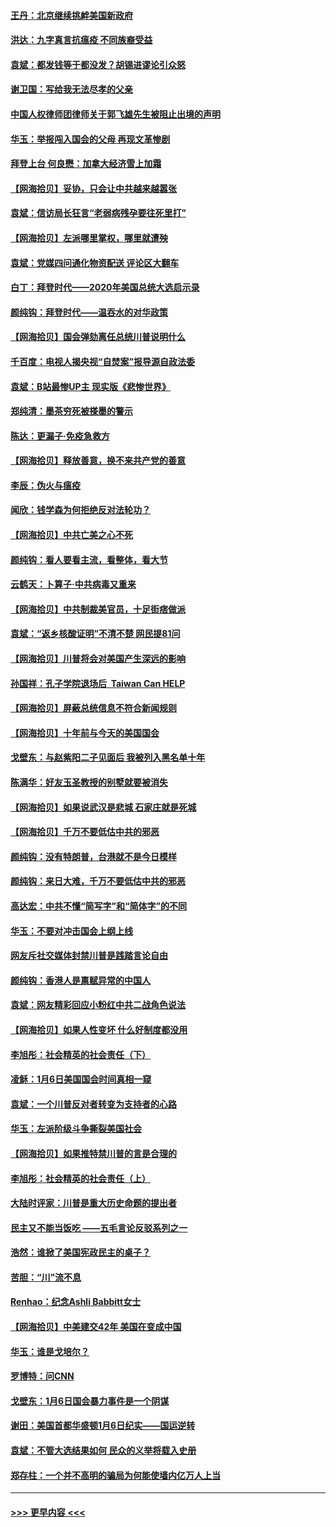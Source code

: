 #### [王丹：北京继续挑衅美国新政府](../pages/nsc993/n12722456.md?t=02010601) 
#### [洪达：九字真言抗瘟疫 不同族裔受益](../pages/nsc993/n12722448.md?t=02010601) 
#### [袁斌：都发钱等于都没发？胡锡进谬论引众怒](../pages/nsc993/n12722393.md?t=02010601) 
#### [谢卫国：写给我无法尽孝的父亲](../pages/nsc993/n12720325.md?t=02010601) 
#### [中国人权律师团律师关于郭飞雄先生被阻止出境的声明](../pages/nsc993/n12720203.md?t=02010601) 
#### [华玉：举报闯入国会的父母 再现文革惨剧](../pages/nsc993/n12719070.md?t=02010601) 
#### [拜登上台 何良懋：加拿大经济雪上加霜](../pages/nsc993/n12718943.md?t=02010601) 
#### [【网海拾贝】妥协，只会让中共越来越嚣张](../pages/nsc993/n12717392.md?t=02010601) 
#### [袁斌：信访局长狂言“老弱病残孕要往死里打”](../pages/nsc993/n12717343.md?t=02010601) 
#### [【网海拾贝】左派哪里掌权，哪里就遭殃](../pages/nsc993/n12715009.md?t=02010601) 
#### [袁斌：党媒四问通化物资配送 评论区大翻车](../pages/nsc993/n12714950.md?t=02010601) 
#### [白丁：拜登时代——2020年美国总统大选启示录](../pages/nsc993/n12714920.md?t=02010601) 
#### [颜纯钩：拜登时代——温吞水的对华政策](../pages/nsc993/n12713245.md?t=02010601) 
#### [【网海拾贝】国会弹劾离任总统川普说明什么](../pages/nsc993/n12712816.md?t=02010601) 
#### [千百度：电视人揭央视“自焚案”报导源自政法委](../pages/nsc993/n12709760.md?t=02010601) 
#### [袁斌：B站最惨UP主 现实版《悲惨世界》](../pages/nsc993/n12709686.md?t=02010601) 
#### [郑纯清：墨茶穷死被搽墨的警示](../pages/nsc993/n12709262.md?t=02010601) 
#### [陈达：更漏子·免疫急救方](../pages/nsc993/n12709244.md?t=02010601) 
#### [【网海拾贝】释放善意，换不来共产党的善意](../pages/nsc993/n12708361.md?t=02010601) 
#### [李辰：伪火与瘟疫](../pages/nsc993/n12707981.md?t=02010601) 
#### [闻欣：钱学森为何拒绝反对法轮功？](../pages/nsc993/n12707407.md?t=02010601) 
#### [【网海拾贝】中共亡美之心不死](../pages/nsc993/n12707621.md?t=02010601) 
#### [颜纯钩：看人要看主流，看整体，看大节](../pages/nsc993/n12707536.md?t=02010601) 
#### [云鹤天：卜算子‧中共病毒又重来](../pages/nsc993/n12707408.md?t=02010601) 
#### [【网海拾贝】中共制裁美官员，十足街痞做派](../pages/nsc993/n12705115.md?t=02010601) 
#### [袁斌：“返乡核酸证明”不清不楚 网民提81问](../pages/nsc993/n12704982.md?t=02010601) 
#### [【网海拾贝】川普将会对美国产生深远的影响](../pages/nsc993/n12703045.md?t=02010601) 
#### [孙国祥：孔子学院退场后  Taiwan Can HELP](../pages/nsc993/n12702430.md?t=02010601) 
#### [【网海拾贝】屏蔽总统信息不符合新闻规则](../pages/nsc993/n12699998.md?t=02010601) 
#### [【网海拾贝】十年前与今天的美国国会](../pages/nsc993/n12696993.md?t=02010601) 
#### [戈壁东：与赵紫阳二子见面后 我被列入黑名单十年](../pages/nsc993/n12696215.md?t=02010601) 
#### [陈满华：好友玉圣教授的别墅就要被消失](../pages/nsc993/n12695411.md?t=02010601) 
#### [【网海拾贝】如果说武汉是悲城 石家庄就是死城](../pages/nsc993/n12694589.md?t=02010601) 
#### [【网海拾贝】千万不要低估中共的邪恶](../pages/nsc993/n12692771.md?t=02010601) 
#### [颜纯钩：没有特朗普，台港就不是今日模样](../pages/nsc993/n12692678.md?t=02010601) 
#### [颜纯钩：来日大难，千万不要低估中共的邪恶](../pages/nsc993/n12692080.md?t=02010601) 
#### [高达宏：中共不懂“简写字”和“简体字”的不同](../pages/nsc993/n12692068.md?t=02010601) 
#### [华玉：不要对冲击国会上纲上线](../pages/nsc993/n12689948.md?t=02010601) 
#### [网友斥社交媒体封禁川普是践踏言论自由](../pages/nsc993/n12687482.md?t=02010601) 
#### [颜纯钩：香港人是禀赋异常的中国人](../pages/nsc993/n12685142.md?t=02010601) 
#### [袁斌：网友精彩回应小粉红中共二战角色说法](../pages/nsc993/n12684994.md?t=02010601) 
#### [【网海拾贝】如果人性变坏 什么好制度都没用](../pages/nsc993/n12683000.md?t=02010601) 
#### [李旭彤：社会精英的社会责任（下）](../pages/nsc993/n12680604.md?t=02010601) 
#### [凌稣：1月6日美国国会时间真相一窥](../pages/nsc993/n12682780.md?t=02010601) 
#### [袁斌：一个川普反对者转变为支持者的心路](../pages/nsc993/n12682700.md?t=02010601) 
#### [华玉：左派阶级斗争撕裂美国社会](../pages/nsc993/n12681226.md?t=02010601) 
#### [【网海拾贝】如果推特禁川普的言是合理的](../pages/nsc993/n12681232.md?t=02010601) 
#### [李旭彤：社会精英的社会责任（上）](../pages/nsc993/n12680501.md?t=02010601) 
#### [大陆时评家：川普是重大历史命题的提出者](../pages/nsc993/n12679904.md?t=02010601) 
#### [民主又不能当饭吃 ——五毛言论反驳系列之一](../pages/nsc993/n12679877.md?t=02010601) 
#### [浩然：谁掀了美国宪政民主的桌子？](../pages/nsc993/n12679850.md?t=02010601) 
#### [苦胆：“川”流不息](../pages/nsc993/n12678388.md?t=02010601) 
#### [Renhao：纪念Ashli Babbitt女士](../pages/nsc993/n12678359.md?t=02010601) 
#### [【网海拾贝】中美建交42年 美国在变成中国](../pages/nsc993/n12678324.md?t=02010601) 
#### [华玉：谁是戈培尔？](../pages/nsc993/n12677515.md?t=02010601) 
#### [罗博特：问CNN](../pages/nsc993/n12677172.md?t=02010601) 
#### [戈壁东：1月6日国会暴力事件是一个阴谋](../pages/nsc993/n12674639.md?t=02010601) 
#### [谢田：美国首都华盛顿1月6日纪实——国运逆转](../pages/nsc993/n12673190.md?t=02010601) 
#### [袁斌：不管大选结果如何 民众的义举将载入史册](../pages/nsc993/n12672787.md?t=02010601) 
#### [郑存柱：一个并不高明的骗局为何能使墙内亿万人上当](../pages/nsc993/n12671449.md?t=02010601) 

----
#### [ >>> 更早内容 <<< ](../indexes/nsc993-earlier.md)
